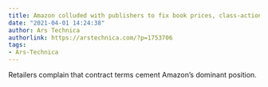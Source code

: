 ```yaml
---
title: Amazon colluded with publishers to fix book prices, class-action suit alleges
date: "2021-04-01 14:24:38"
author: Ars Technica
authorlink: https://arstechnica.com/?p=1753706
tags:
- Ars-Technica
---
```

Retailers complain that contract terms cement Amazon’s dominant position.